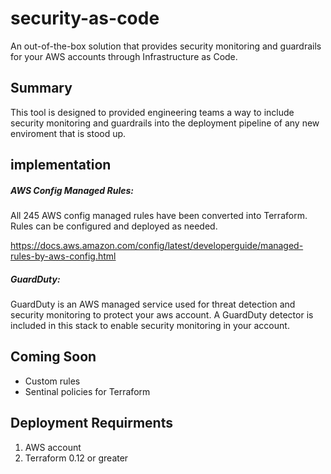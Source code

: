 # security-as-code
An out-of-the-box solution that provides security monitoring and guardrails for your AWS accounts through Infrastructure as Code.   

## Summary

This tool is designed to provided engineering teams a way to include security monitoring and guardrails into the deployment pipeline of any new enviroment that is stood up.


## implementation


##### AWS Config Managed Rules: 

All 245 AWS config managed rules have been converted into Terraform. Rules can be configured and deployed as needed.  

https://docs.aws.amazon.com/config/latest/developerguide/managed-rules-by-aws-config.html

##### GuardDuty:

GuardDuty is an AWS managed service used for threat detection and security monitoring to protect your aws account. A GuardDuty detector is included in this stack to enable security monitoring in your account. 


## Coming Soon 

* Custom rules
* Sentinal policies for Terraform

## Deployment Requirments 

1. AWS account 
2. Terraform 0.12 or greater 
